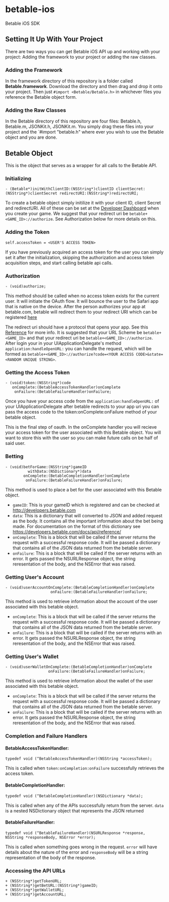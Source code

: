 # betable-ios

Betable iOS SDK

## Setting It Up With Your Project

There are two ways you can get Betable iOS API up and working with your project: Adding the framework to your project or adding the raw classes.

### Adding the Framework

In the framework directory of this repository is a folder called **Betable.framework**.  Download the directory and then drag and drop it onto your project. Then just `#import <Betable/Betable.h>` in whichever files you reference the Betable object form.

### Adding the Raw Classes

In the Betable directory of this repository are four files: Betable.h, Betable.m, JSONKit.h, JSONKit.m.  You simply drag these files into your project and the `#import "betable.h" where ever you wish to use the Betable object and you are done.

## Betable Object

This is the object that serves as a wrapper for all calls to the Betable API.

### Initializing

    - (Betable*)initWithClientID:(NSString*)clientID clientSecret:(NSString*)clientSecret redirectURI:(NSString*)redirectURI;

To create a betable object simply initilize it with your client ID, client Secret and redirectURI. All of these can be set at the [Developer Dashboard](http://developers.betable.com) when you create your game. We suggest that your redirect uri be `betable+<GAME_ID>://authorize`.  See Authorization below for more details on this.

### Adding the Token
    
    self.accessToken = <USER'S ACCESS TOKEN>

If you have previously acquired an access token for the user you can simply set it after the initialization, skipping the authorization and access token acquisition steps, and start calling betable api calls.

### Authorization

    - (void)authorize;

This method should be called when no access token exists for the current user. It will initiate the OAuth flow. It will bounce the user to the Safari app that is native on the device. After the person authorizes your app at betable.com, betable will redirect them to your redirect URI which can be registered [here](http://developers.betable.com)

The redirect uri should have a protocol that opens your app. See this [Reference](http://developer.apple.com/library/ios/#documentation/iPhone/Conceptual/iPhoneOSProgrammingGuide/AdvancedAppTricks/AdvancedAppTricks.html#//apple_ref/doc/uid/TP40007072-CH7-SW50) for more info. It is suggested that your URL Scheme be `betable+<GAME_ID>` and that your redirect uri be `betable+<GAME_ID>://authorize`. After login your in your UIApplicationDelegate's method `application:handleOpenURL:` you can handle the request, which will be formed as `betable+<GAME_ID>://authorize?code=<YOUR ACCESS CODE>&state=<RANDOM UNIQUE STRING>`.

### Getting the Access Token
    
    - (void)token:(NSString*)code
       onComplete:(BetableAccessTokenHandler)onComplete
        onFailure:(BetableFailureHandler)onFailure;

Once you have your access code from the `application:handleOpenURL:` of your UIApplicationDelegate after betable redirects to your app uri you can pass the access code to the token:onComplete:onFailure method of your betable object.

This is the final step of oauth.  In the onComplete handler you will recieve your access token for the user associated with this Betable object.  You will want to store this with the user so you can make future calls on be half of said user.

### Betting

    - (void)betForGame:(NSString*)gameID
              withData:(NSDictionary*)data
            onComplete:(BetableCompletionHandler)onComplete
             onFailure:(BetableFailureHandler)onFailure;

This method is used to place a bet for the user associated with this Betable object.

+  `gameID`: This is your gameID which is registered and can be checked at http://developers.betable.com
+  `data`: This is a dictionary that will converted to JSON and added request as the body. It contains all the important information about the bet being made. For documentation on the format of this dictionary see https://developers.betable.com/docs/api/reference/
+  `onComplete`: This is a block that will be called if the server returns the request with a successful response code. It will be passed a dictionary that contains all of the JSON data returned from the betable server.
+  `onFailure`: This is a block that will be called if the server returns with an error. It gets passed the NSURLResponse object, the string reresentation of the body, and the NSError that was raised.

### Getting User's Account

    - (void)userAccountOnComplete:(BetableCompletionHandler)onComplete
                        onFailure:(BetableFailureHandler)onFailure;

This method is used to retrieve information about the account of the user associated with this betable object.

+  `onComplete`: This is a block that will be called if the server returns the request with a successful response code. It will be passed a dictionary that contains all of the JSON data returned from the betable server.
+  `onFailure`: This is a block that will be called if the server returns with an error. It gets passed the NSURLResponse object, the string reresentation of the body, and the NSError that was raised.

### Getting User's Wallet

    - (void)userWalletOnComplete:(BetableCompletionHandler)onComplete
                       onFailure:(BetableFailureHandler)onFailure;

This method is used to retrieve information about the wallet of the user associated with this betable object.


+  `onComplete`: This is a block that will be called if the server returns the request with a successful response code. It will be passed a dictionary that contains all of the JSON data returned from the betable server.
+  `onFailure`: This is a block that will be called if the server returns with an error. It gets passed the NSURLResponse object, the string reresentation of the body, and the NSError that was raised.

### Completion and Failure Handlers

#### BetableAccessTokenHandler:

    typedef void (^BetableAccessTokenHandler)(NSString *accessToken);

This is called when `token:onCompletion:onFailure` successfully retrieves the access token.

#### BetableCompletionHandler:

    typedef void (^BetableCompletionHandler)(NSDictionary *data);

This is called when any of the APIs successfully return from the server.  `data` is a nested NSDictionary object that represents the JSON returned

#### BetableFailureHandler:

    typedef void (^BetableFailureHandler)(NSURLResponse *response, NSString *responseBody, NSError *error);

This is called when something goes wrong in the request.  `error` will have details about the nature of the error and `responseBody` will be a string representation of the body of the response.
    

### Accessing the API URLs
    + (NSString*)getTokenURL;
    + (NSString*)getBetURL:(NSString*)gameID;
    + (NSString*)getWalletURL;
    + (NSString*)getAccountURL;

